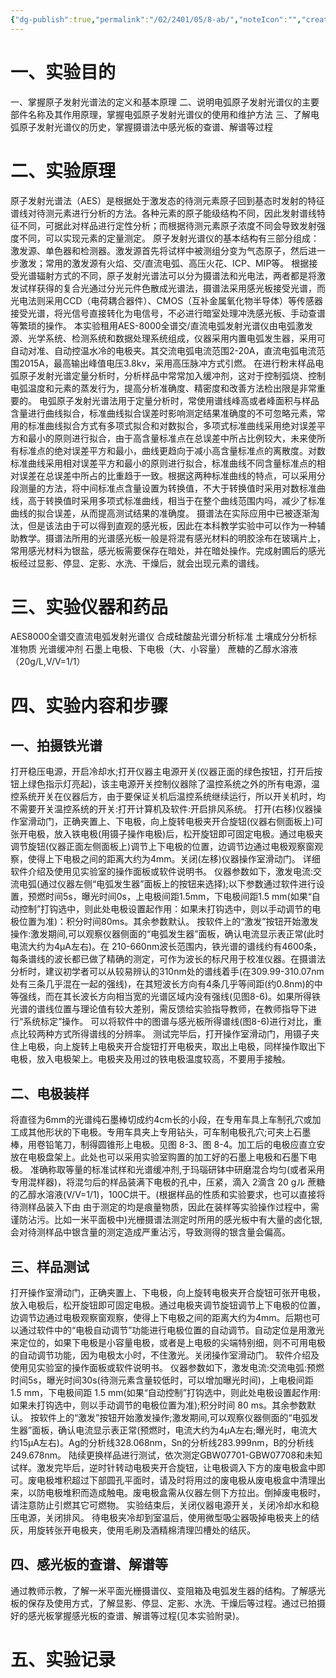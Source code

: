 ```yaml
---
{"dg-publish":true,"permalink":"/02/2401/05/8-ab/","noteIcon":"","created":"2025-01-31T00:35","updated":"2025-07-01T13:38"}
---
```


# 一、实验目的
一、掌握原子发射光谱法的定义和基本原理
二、说明电弧原子发射光谱仪的主要部件名称及其作用原理，掌握电弧原子发射光谱仪的使用和维护方法
三、了解电弧原子发射光谱仪的历史，掌握摄谱法中感光板的查谱、解谱等过程
# 二、实验原理
原子发射光谱法（AES）是根据处于激发态的待测元素原子回到基态时发射的特征谱线对待测元素进行分析的方法。各种元素的原子能级结构不同，因此发射谱线特征不同，可据此对样品进行定性分析；而根据待测元素原子浓度不同会导致发射强度不同，可以实现元素的定量测定。
原子发射光谱仪的基本结构有三部分组成：激发源、单色器和检测器。激发源首先将试样中被测组分变为气态原子，然后进一步激发；常用的激发源有火焰、交/直流电弧、高压火花、ICP、MIP等。
根据接受光谱辐射方式的不同，原子发射光谱法可以分为摄谱法和光电法，两者都是将激发试样获得的复合光通过分光元件色散成光谱法，摄谱法采用感光板接受光谱，而光电法则采用CCD（电荷耦合器件）、CMOS（互补金属氧化物半导体）等传感器接受光谱，将光信号直接转化为电信号，不必进行暗室处理冲洗感光板、手动查谱等繁琐的操作。
本实验租用AES-8000全谱交/直流电弧发射光谱仪由电弧激发源、光学系统、检测系统和数据处理系统组成，仪器采用内置电弧发生器，采用可自动对准、自动控温水冷的电极夹。其交流电弧电流范围2-20A，直流电弧电流范围2015A，最高输出峰值电压3.8kv，采用高压脉冲方式引燃。
在进行粉末样品电弧原子发射光谱定量分析时，分析样品中常常加入缓冲剂，这对于控制弧烧、控制电弧温度和元素的蒸发行为，提高分析准确度、精密度和改善方法检出限是非常重要的。
电弧原子发射光谱法用于定量分析时，常使用谱线峰高或者峰面积与样品含量进行曲线拟合，标准曲线拟合误差时影响测定结果准确度的不可忽略元素，常用的标准曲线拟合方式有多项式拟合和对数拟合，多项式标准曲线采用绝对误差平方和最小的原则进行拟合，由于高含量标准点在总误差中所占比例较大，未来使所有标准点的绝对误差平方和最小，曲线更趋向于减小高含量标准点的离散度。对数标准曲线采用相对误差平方和最小的原则进行拟合，标准曲线不同含量标准点的相对误差在总误差中所占的比重趋于一致。根据这两种标准曲线的特点，可以采用分段测量的方法，将中间标准点含量设置为转换值，不大于转换值时采用对数标准曲线，高于转换值时采用多项式标准曲线，相当于在整个曲线范围内吗，减少了标准曲线的拟合误差，从而提高测试结果的准确度。
摄谱法在实际应用中已被逐渐淘汰，但是该法由于可以得到直观的感光板，因此在本科教学实验中可以作为一种辅助教学。摄谱法所用的光谱感光板一般是将混有感光材料的明胶涂布在玻璃片上，常用感光材料为银盐，感光板需要保存在暗处，并在暗处操作。完成射圃后的感光板经过显影、停显、定影、水洗、干燥后，就会出现元素的谱线。
# 三、实验仪器和药品
AES8000全谱交直流电弧发射光谱仪
合成硅酸盐光谱分析标准
土壤成分分析标准物质
光谱缓冲剂
石墨上电极、下电极（大、小容量）
蔗糖的乙醇水溶液（20g/L,V/V=1/1）
# 四、实验内容和步骤
## 一、拍摄铁光谱
打开稳压电源，开启冷却水;打开仪器主电源开关(仪器正面的绿色按钮，打开后按钮上绿色指示灯亮起)，该主电源开关控制仪器除了温控系统之外的所有电源，温控系统开关在仪器后方，由于要保证关机后温控系统继续运行，所以开关机时，均不需要开关温控系统的开关:打开计算机及软件:开启排风系统。
打开(右移)仪器操作室滑动门，正确夹置上、下电极，向上旋转电极夹开合旋钮(仪器右侧面板上)可张开电极，放入铁电极(用镊子操作电极)后，松开旋钮即可固定电极。通过电极夹调节旋钮(仪器正面左侧面板上)调节上下电极的位置，边调节边通过电极观察窗观察，使得上下电极之间的距离大约为4mm。关闭(左移)仪器操作室滑动门。
详细软件介绍及使用见实验室的操作面板或软件说明书。
仪器参数如下，激发电流:交流电弧(通过仪器左侧“电弧发生器”面板上的按钮来选择);以下参数通过软件进行设置，预燃时间5s，曝光时间0s，上电极间距1.5mm，下电极间距1.5 mm(如果“自动控制”打钩选中，则此处电极设置起作用：如果未打钩选中，则以手动调节的电极位置为准)：积分时间80ms。其余参数默认。
按软件上的“激发”按钮开始激发操作:激发期间,可以观察仪器侧面的“电弧发生器”面板，确认电流显示表正常(此时电流大约为4μA左右)。在 210-660nm波长范围内，铁光谱的谱线约有4600条，每条谱线的波长都已做了精确的测定，可作为波长的标尺用于校准仪器。在摄谱法分析时，建议初学者可以从较易辨认的310nm处的谱线着手(在309.99-310.07nm处有三条几乎混在一起的强线)，在其短波长方向有4条几乎等间距(约0.8nm)的中等强线，而在其长波长方向相当宽的光谱区域内没有强线(见图8-6)。如果所得铁光谱的谱线位置与理论值有较大差别，需反馈给实验指导教师，在教师指导下进行“系统标定”操作。
可以将软件中的图谱与感光板所得谱线(图8-6)进行对比，重点比较两种方式所得谱线的分辨率。
测试完毕后，打开操作室滑动门，用镊子夹住上电极，向上旋转上电极夹开合旋钮打开电极夹，取出上电极，同样操作取出下电极，放入电极架上。电极夹及用过的铁电极温度较高，不要用手接触。
## 二、电极装样
将直径为6mm的光谱纯石墨棒切成约4cm长的小段，在专用车具上车制孔穴或加工成其他形状的下电极。专用车具夹上专用钻头，可车制电极孔穴;可夹上石墨棒，用卷铅笔刀，制得圆锥形上电极。见图 8-3、图 8-4。加工后的电极应直立安放在电极盘架上。此处也可以采用实验室购置的加工好的石墨上电极和石墨下电极。
准确称取等量的标准试样和光谱缓冲剂,于玛瑙研钵中研磨混合均匀(或者采用专用混样器)，将混匀后的样品装满下电极的孔中，压紧，滴入 2滴含 20 gル 蔗糖的乙醇水溶液(V/V=1/1)，100C烘干。(根据样品的性质和实验要求，也可以直接将待测样品装入下由
由于测定的均是痕量物质，因此在装样等实验操作过程中，需谨防沾污。比如一米平面极中)光栅摄谱法测定时所用的感光板中有大量的卤化银,会对待测样品中银含量的测定造成严重沾污，导致测得的银含量会偏高。
## 三、样品测试
打开操作室滑动门，正确夹置上、下电极，向上旋转电极夹开合旋钮可张开电极，放入电极后，松开旋钮即可固定电极。通过电极夹调节旋钮调节上下电极的位置，边调节边通过电极观察窗观察，使得上下电极之间的距离大约为4mm。后期也可以通过软件中的“电极自动调节”功能进行电极位置的自动调节。自动定位是用激光来定位的，如果下电极是小容量电极，或者是上电极的尖端特别细，则不可用电极的自动调节功能，因为电极太小时，不住激光。关闭操作室滑动门。
软件介绍及使用见实验室的操作面板或软件说明书。
仪器参数如下，激发电流:交流电弧:预燃时间5s，曝光时间30s(待测元素含量较低时，可以增加曝光时间)，上电极间距 1.5 mm，下电极间距 1.5 mm(如果“自动控制”打钩选中，则此处电极设置起作用:如果未打钩选中，则以手动调节的电极位置为准);积分时间 80 ms。其余参数默认。
按软件上的“激发”按钮开始激发操作;激发期间,可以观察仪器侧面的“电弧发生器”面板，确认电流显示表正常(预燃时，电流大约为4μA左右;曝光时，电流大约15μA左右)。Ag的分析线328.068nm，Sn的分析线283.999nm，B的分析线249.678nm。
陆续更换样品进行测试，依次测定GBW07701-GBW07708和未知试样。激发完毕后，逆时针转动电极夹开合旋钮，让电极调入下方的废电极盒中即可。废电极堆积超过下部圆孔平面时，请及时将用过的废电极从废电极盒中清理出来，以防电极堆积而造成触电。废电极盒需从仪器左侧下方拉出。倒掉废电极时，请注意防止引燃其它可燃物。
实验结束后，关闭仪器电源开关，关闭冷却水和稳压电源，关闭排风。
待电极夹冷却到室温后，使用微型吸尘器吸掉电极夹上的结灰，用旋转张开电极夹，使用毛刷及酒精棉清理凹槽处的结灰。
## 四、感光板的查谱、解谱等
通过教师示教，了解一米平面光栅摄谱仪、变阻箱及电弧发生器的结构。了解感光板的保存及使用方式，了解显影、停显、定影、水洗、干燥后等过程。通过已拍摄好的感光板掌握感光板的查谱、解谱等过程(见本实验附录)。
# 五、实验记录